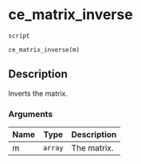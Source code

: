 # ce_matrix_inverse
`script`
```gml
ce_matrix_inverse(m)
```

## Description
Inverts the matrix.

### Arguments
| Name | Type | Description |
| ---- | ---- | ----------- |
| m | `array` | The matrix. |